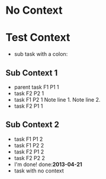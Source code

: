 # No Context

# Test Context

- sub task with a colon:

## Sub Context 1

- parent task F1 P1 1
- task F2 P2 1
- task F1 P2 1
    Note line 1.
    Note line 2.
- task F2 P1 1

## Sub Context 2

- task F1 P1 2
- task F1 P2 2
- task F2 P1 2
- task F2 P2 2
- I'm done! done:**2013-04-21**
- task with no context
